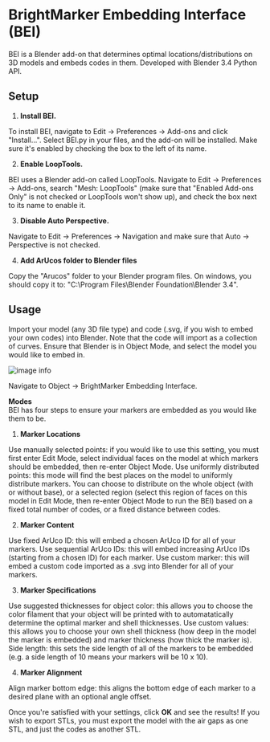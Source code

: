 # BrightMarker Embedding Interface (BEI)

BEI is a Blender add-on that determines optimal locations/distributions on 3D models and embeds codes in them. Developed with Blender 3.4 Python API.

## Setup

1. **Install BEI.**
  
To install BEI, navigate to Edit -> Preferences -> Add-ons and click "Install...". Select BEI.py in your files, and the add-on will be installed. Make sure it's enabled by checking the box to the left of its name.  
  
 2. **Enable LoopTools.**
  
BEI uses a Blender add-on called LoopTools. Navigate to Edit -> Preferences -> Add-ons, search "Mesh: LoopTools" (make sure that "Enabled Add-ons Only" is not checked or LoopTools won't show up), and check the box next to its name to enable it.
  
3. **Disable Auto Perspective.**
  
Navigate to Edit -> Preferences -> Navigation and make sure that Auto -> Perspective is not checked.

4. **Add ArUcos folder to Blender files**
  
Copy the "Arucos" folder to your Blender program files. On windows, you should copy it to: "C:\Program Files\Blender Foundation\Blender 3.4\".

## Usage

Import your model (any 3D file type) and code (.svg, if you wish to embed your own codes) into Blender. Note that the code will import as a collection of curves. Ensure that Blender is in Object Mode, and select the model you would like to embed in.

![image info](https://i.ibb.co/brKTGB7/Untitled.png)

Navigate to Object -> BrightMarker Embedding Interface.

**Modes**  
BEI has four steps to ensure your markers are embedded as you would like them to be.

1. **Marker Locations**

Use manually selected points: if you would like to use this setting, you must first enter Edit Mode, select individual faces on the model at which markers should be embedded, then re-enter Object Mode.
Use uniformly distributed points: this mode will find the best places on the model to uniformly distribute markers. You can choose to distribute on the whole object (with or without base), or a selected region (select this region of faces on this model in Edit Mode, then re-enter Object Mode to run the BEI) based on a fixed total number of codes, or a fixed distance between codes.

2. **Marker Content**

Use fixed ArUco ID: this will embed a chosen ArUco ID for all of your markers.
Use sequential ArUco IDs: this will embed increasing ArUco IDs (starting from a chosen ID) for each marker.
Use custom marker: this will embed a custom code imported as a .svg into Blender for all of your markers.

3. **Marker Specifications**

Use suggested thicknesses for object color: this allows you to choose the color filament that your object will be printed with to automatatically determine the optimal marker and shell thicknesses.
Use custom values: this allows you to choose your own shell thickness (how deep in the model the marker is embedded) and marker thickness (how thick the marker is).
Side length: this sets the side length of all of the markers to be embedded (e.g. a side length of 10 means your markers will be 10 x 10).

4. **Marker Alignment**

Align marker bottom edge: this aligns the bottom edge of each marker to a desired plane with an optional angle offset.


Once you're satisfied with your settings, click **OK** and see the results! If you wish to export STLs, you must export the model with the air gaps as one STL, and just the codes as another STL.
